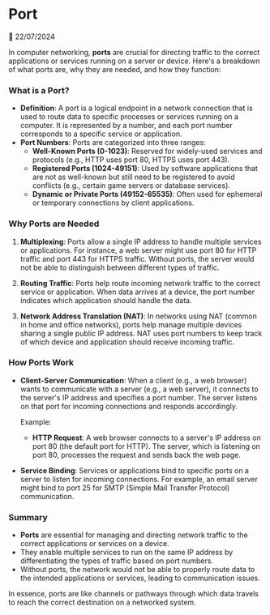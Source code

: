 # Port

📅 22/07/2024

In computer networking, **ports** are crucial for directing traffic to the correct applications or services running on a server or device. Here's a breakdown of what ports are, why they are needed, and how they function:

### What is a Port?

- **Definition**: A port is a logical endpoint in a network connection that is used to route data to specific processes or services running on a computer. It is represented by a number, and each port number corresponds to a specific service or application.
- **Port Numbers**: Ports are categorized into three ranges:
  - **Well-Known Ports (0-1023)**: Reserved for widely-used services and protocols (e.g., HTTP uses port 80, HTTPS uses port 443).
  - **Registered Ports (1024-49151)**: Used by software applications that are not as well-known but still need to be registered to avoid conflicts (e.g., certain game servers or database services).
  - **Dynamic or Private Ports (49152-65535)**: Often used for ephemeral or temporary connections by client applications.

### Why Ports are Needed

1. **Multiplexing**: Ports allow a single IP address to handle multiple services or applications. For instance, a web server might use port 80 for HTTP traffic and port 443 for HTTPS traffic. Without ports, the server would not be able to distinguish between different types of traffic.

2. **Routing Traffic**: Ports help route incoming network traffic to the correct service or application. When data arrives at a device, the port number indicates which application should handle the data.

3. **Network Address Translation (NAT)**: In networks using NAT (common in home and office networks), ports help manage multiple devices sharing a single public IP address. NAT uses port numbers to keep track of which device and application should receive incoming traffic.

### How Ports Work

- **Client-Server Communication**: When a client (e.g., a web browser) wants to communicate with a server (e.g., a web server), it connects to the server's IP address and specifies a port number. The server listens on that port for incoming connections and responds accordingly.
  
  Example:
  - **HTTP Request**: A web browser connects to a server's IP address on port 80 (the default port for HTTP). The server, which is listening on port 80, processes the request and sends back the web page.

- **Service Binding**: Services or applications bind to specific ports on a server to listen for incoming connections. For example, an email server might bind to port 25 for SMTP (Simple Mail Transfer Protocol) communication.

### Summary

- **Ports** are essential for managing and directing network traffic to the correct applications or services on a device.
- They enable multiple services to run on the same IP address by differentiating the types of traffic based on port numbers.
- Without ports, the network would not be able to properly route data to the intended applications or services, leading to communication issues.

In essence, ports are like channels or pathways through which data travels to reach the correct destination on a networked system.